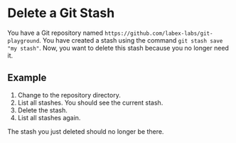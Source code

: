 # Delete a Git Stash

You have a Git repository named `https://github.com/labex-labs/git-playground`. You have created a stash using the command `git stash save "my stash"`. Now, you want to delete this stash because you no longer need it.

## Example

1. Change to the repository directory.
2. List all stashes. You should see the current stash.
3. Delete the stash.
4. List all stashes again.

The stash you just deleted should no longer be there.
